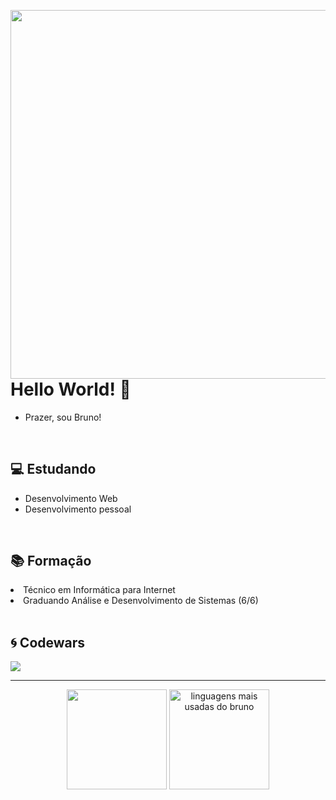 <img align="right" height="590em" src="https://raw.githubusercontent.com/gist/brnofranco/339f0fcd2ea851a7342cc3131d558b33/raw/7ec2a096792c4150ef4e7749fc62c2e9c30c737e/githubcardtest.svg"></img>

<h1>Hello World! 👋</h1>
<ul>
 <li>Prazer, sou Bruno!</li>
</ul>
<br>

<h2>💻 Estudando</h2>
<ul>
 <li>Desenvolvimento Web</li>
 <li>Desenvolvimento pessoal</li>
</ul>
<br>

<h2>📚 Formação</h2>
 <li>Técnico em Informática para Internet</li>
 <li>Graduando Análise e Desenvolvimento de Sistemas (6/6)</li>
<br>

<h2>🌀 Codewars</h2>
 <a href="https://www.codewars.com/users/brnofranco" target="_blank">
   <img src="https://www.codewars.com/users/brnofranco/badges/large" />
 </a>

<hr>

<div align="center">
 <img height="160em" src="https://github-readme-stats.vercel.app/api?username=brnofranco&show_icons=true&hide_border=true&count_private=true&include_all_commits=true&theme=dark" />
 <img height="160em" src="https://github-readme-stats.vercel.app/api/top-langs/?username=brnofranco&exclude_repo=KNN-Image-Classification&show_icons=true&hide_border=true&layout=compact&langs_count=8&theme=dark" alt="linguagens mais usadas do bruno"/>	

 <br />

</div>
